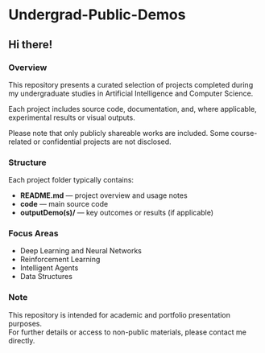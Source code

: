 # Undergrad-Public-Demos

## Hi there!

### Overview

This repository presents a curated selection of projects completed during my undergraduate studies in Artificial Intelligence and Computer Science.<br>

 Each project includes source code, documentation, and, where applicable, experimental results or visual outputs.<br>

Please note that only publicly shareable works are included. Some course-related or confidential projects are not disclosed.  <br>

### Structure

Each project folder typically contains:<br>

- **README.md** — project overview and usage notes<br>
- **code** — main source code<br>
- **outputDemo(s)/** — key outcomes or results (if applicable)<br>

### Focus Areas

- Deep Learning and Neural Networks<br>
- Reinforcement Learning <br>
- Intelligent Agents<br>
- Data Structures<br>

### Note

This repository is intended for academic and portfolio presentation purposes.<br>
 For further details or access to non-public materials, please contact me directly.<br>
